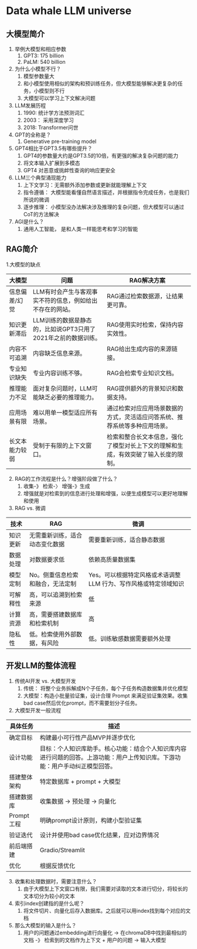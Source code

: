 # Data whale LLM universe

## 大模型简介
1. 举例大模型和相应参数
    1. GPT3: 175 billion
    2. PaLM: 540 billion
2. 为什么小模型不行？
    1. 模型参数量大
    2. 和小模型使用相似的架构和预训练任务，但大模型能够解决更复杂的任务，小模型则不行
    3. 大模型可以学习上下文解决问题
3. LLM发展历程
    1. 1990: 统计学方法预测词汇 
    2. 2003： 采用深度学习
    3. 2018: Transformer问世
4. GPT的全称是？
    1. Generative pre-training model
5. GPT4相比于GPT3.5有哪些提升？
    1. GPT4的参数量大约是GPT3.5的10倍，有更强的解决复杂问题的能力
    2. 将文本输入扩展到多模态
    3. GPT4 对恶意或挑衅性查询的响应更安全
6. LLM三个典型涌现能力
    1. 上下文学习：无需额外添加参数或更新就能理解上下文
    2. 指令遵循： 大模型能看懂自然语言描述，并根据指令完成任务，也是我们所说的微调
    3. 逐步推理： 小模型没办法解决涉及推理的复杂问题，但大模型可以通过CoT的方法解决
7. AGI是什么？
    1. 通用人工智能， 是和人类一样能思考和学习的智能

## RAG简介
1.大模型的缺点

| 大模型            | 问题                                                         | RAG解决方案                                                                                       |
|------------------|--------------------------------------------------------------|--------------------------------------------------------------------------------------------------|
| 信息偏差/幻觉     | LLM有时会产生与客观事实不符的信息，例如给出不存在的网站。   | RAG通过检索数据源，让结果更可靠。                                                                |
| 知识更新滞后       | LLM训练的数据是静态的，比如说GPT3只用了2021年之前的数据训练。 | RAG使用实时检索，保持内容实效性。                                                                  |
| 内容不可追溯       | 内容缺乏信息来源。                                           | RAG给出生成内容的来源链接。                                                                      |
| 专业知识缺失       | 专业内容训练不够。                                           | RAG会检索专业知识文档。                                                                          |
| 推理能力不足       | 面对复杂问题时，LLM可能缺乏必要的推理能力。                | RAG提供额外的背景知识和数据支持。                                                                |
| 应用场景有限       | 难以用单一模型适应所有场景。                                | 通过检索对应应用场景数据的方式，灵活适应问答系统、推荐系统等多种应用场景。                         |
| 长文本能力较弱     | 受制于有限的上下文窗口。                                    | 检索和整合长文本信息，强化了模型对长上下文的理解和生成，有效突破了输入长度的限制。                 |


2. RAG的工作流程是什么？增强阶段做了什么？
    1. 收集-》 检索-〉 增强-》生成
    2. 增强就是对检索到的信息进行处理和增强，以便生成模型可以更好地理解和使用
3. RAG vs. 微调

|       技术         |                          RAG                           |                      微调                       |
|------------------|--------------------------------------------------------|--------------------------------------------------|
| 知识更新         | 无需重新训练，适合动态变化数据                            | 需要重新训练，适合静态数据                             |
| 数据处理         | 对数据要求低                                             | 依赖高质量数据集                                      |
| 模型定制         | No。侧重信息检索和融合，无法定制                          | Yes。可以根据特定风格或术语调整 LLM 行为、写作风格或特定领域知识 |
| 可解释性         | 高，可以追溯到检索来源                                    | 低                                                    |
| 计算资源         | 高，需要搭建数据库和检索机制                               | 高                                                    |
| 隐私性           | 低。检索使用外部数据，有风险                               | 低。训练敏感数据需要额外处理                             |


## 开发LLM的整体流程
1. 传统AI开发 vs. 大模型开发
    1. 传统： 将整个业务拆解成N个子任务，每个子任务构造数据集并优化模型
    2. 大模型：构造小批量验证集，设计合理 Prompt 来满足验证集效果。收集bad case然后优化prompt，而不需要划分子任务。
2. 大模型开发一般流程

|     具体任务       |                        描述                                |
|------------------|-----------------------------------------------------------|
| 确定目标           | 构建最小可行性产品MVP并逐步优化                               |
| 设计功能           | 目标：个人知识库助手。核心功能：结合个人知识库内容进行问题的回答。上游功能：用户上传知识库。下游功能：用户手动纠正模型回答。 |
| 搭建整体架构       | 特定数据库 + prompt + 大模型                                |
| 搭建数据库         | 收集数据 -> 预处理 -> 向量化                                 |
| Prompt工程         | 明确prompt设计原则，构建小型验证集                           |
| 验证迭代           | 设计并使用bad case优化结果，应对边界情况                      |
| 前后端搭建         | Gradio/Streamlit                                           |
| 优化               | 根据反馈优化                                               |

3. 收集和处理数据时，需要注意什么？
    1. 由于大模型上下文窗口有限，我们需要对读取的文本进行切分，将较长的文本切分为较小的文本
4. 索引index创建指的是什么呢？
    1. 将文件切片、向量化后存入数据库。之后就可以用index找到每个对应的文档
5. 那么大模型的输入是什么？
    1. 用户的问题通过embedding进行向量化 -> 在chromaDB中找到最相似的文档 -》 检索到的文档作为上下文 + 用户的问题 -> 输入大模型

